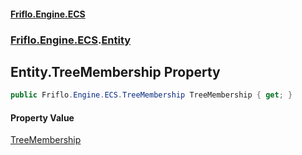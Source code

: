 #### [Friflo.Engine.ECS](index.md#'index')
### [Friflo.Engine.ECS](Friflo.Engine.ECS.md#'Friflo.Engine.ECS').[Entity](Entity.md#'Friflo.Engine.ECS.Entity')

## Entity.TreeMembership Property

```csharp
public Friflo.Engine.ECS.TreeMembership TreeMembership { get; }
```

#### Property Value
[TreeMembership](TreeMembership.md#'Friflo.Engine.ECS.TreeMembership')